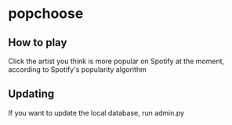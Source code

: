 # popchoose

## How to play

Click the artist you think is more popular on Spotify at the moment, according to Spotify's popularity algorithm


## Updating

If you want to update the local database, run admin.py
